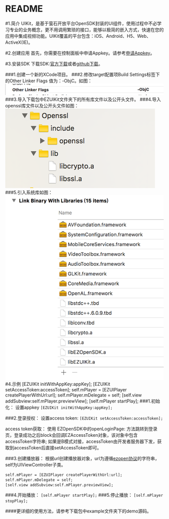 README
======
#1.简介
UIKit，是基于萤石开放平台OpenSDK封装的UI组件，使用过程中不必学习专业的业务概念，更不用调用繁琐的接口，能够以极简的嵌入方式，快速在您的应用中集成视频功能。UIKit覆盖的平台包含：iOS、Android、H5、Web、ActiveX(IE)。

#2.创建应用
首先，你需要在控制面板中申请Appkey。请参考[申请Appkey]( https://open.ys7.com/view/app/app_edit.html)。

#3.安装SDK
下载SDK:[官方下载](https://)或者[github下载](http://)。

###1.创建一个新的XCode项目。
###2.修改target配置项Build Settings标签下的Other Linker Flags 值为：-ObjC。如图：![](./image-1.png)
###3.导入下载包中EZUIKit文件夹下的所有库文件以及公开头文件。
###4.导入openssl库文件以及公开头文件如图：![](./image-4.png)
###5.引入系统库如图：![](./image-2.png)
#4.示例
	[EZUIKit initWithAppKey:appKey];
	[EZUIKit setAccessToken:accessToken];
	self.mPlayer = [EZUIPlayer createPlayerWithUrl:url];
	self.mPlayer.mDelegate = self;
	[self.view addSubview:self.mPlayer.previewView];
	[self.mPlayer startPlay];
###1.初始化：
设置appkey
`[EZUIKit initWithAppKey:appKey];`

###2.登录授权：
设置access token:
`[EZUIKit setAccessToken:accessToken];`

access token获取：
使用 EZOpenSDK中的openLoginPage: 方法跳转到登录页，登录成功之后block会回调EZAccessToken对象，该对象中包含accessToken字符串;
如果是B模式对接，accessToken由开发者服务器下发，获取到accessToken后直接setAccessToken即可。

###3.创建播放器：
根据url创建播放器对象，url为遵循[ezopen协议](https://)的字符串，self为UIViewController子类。

	self.mPlayer = [EZUIPlayer createPlayerWithUrl:url];
	self.mPlayer.mDelegate = self;
	[self.view addSubview:self.mPlayer.previewView];
###4.开始播放：
`[self.mPlayer startPlay];`
###5.停止播放：
`[self.mPlayer stopPlay];`
 
####更详细的使用方法，请参考下载包中example文件夹下的demo源码。




	
